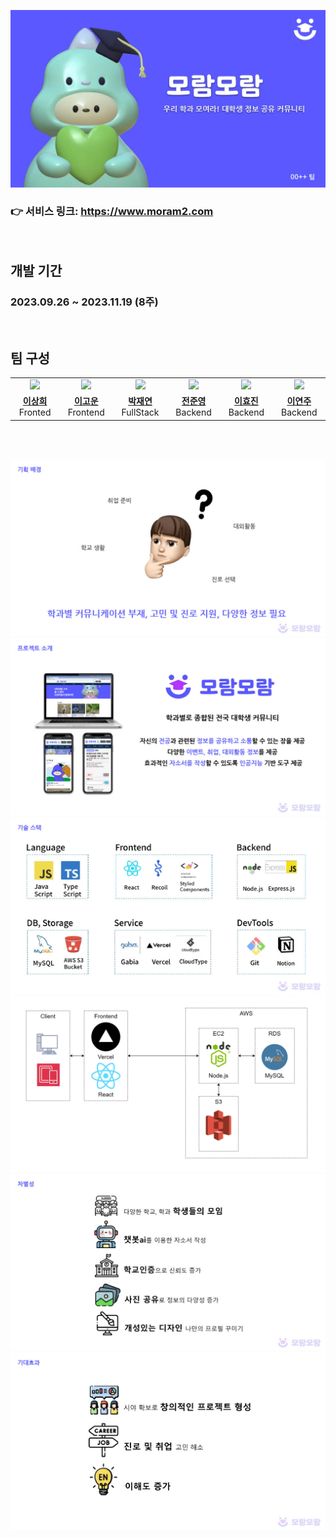 ![이미지1](./public/assets/readme/RM1.jpg)

### 👉 서비스 링크: https://www.moram2.com

<br/>

## 개발 기간

### 2023.09.26 ~ 2023.11.19 (8주)

<br/>

## 팀 구성

<table>
  <tr >
    <td align="center" width="200px" >
      <a href="https://github.com/sanghee01"><img src="https://avatars.githubusercontent.com/u/80993302?v=4"/></a>
    </td>
        <td align="center" >
      <a href="https://github.com/dlrhdns75177"><img src="https://avatars.githubusercontent.com/u/67143120?v=4"/></a>
    </td>
      <td align="center" width="200px" >
      <a href="https://github.com/nemokoala"><img src="https://avatars.githubusercontent.com/u/109515854?v=4"/></a>
    </td>
    <td align="center" width="200px" >
      <a href="https://github.com/Isonade2"><img src="https://avatars.githubusercontent.com/u/67320022?v=4"/></a>
    </td>
    <td align="center" width="200px" >
      <a href="https://github.com/maybeaj"><img src="https://avatars.githubusercontent.com/u/112530022?v=4"/></a>
    </td>
    <td align="center" width="200px" >
      <a href="https://github.com/leeyeonju02"><img src="https://avatars.githubusercontent.com/u/85239317?v=4"/></a>
    </td>
  </tr>
  <tr>
    <td align="center" width="200px" >
      <a href="https://github.com/sanghee01/"><strong>이상희</strong></a><br>Fronted
    </td>
    <td align="center" width="200px" >
      <a href="https://github.com/dlrhdns75177/"><strong>이고운</strong></a><br>Frontend
    </td>
    <td align="center" width="200px" >
      <a href="https://github.com/nemokoala/"><strong>박재연</strong></a><br>FullStack
    </td>
    <td align="center" width="200px" >
      <a href="https://github.com/Isonade2/"><strong>전준영</strong></a><br>Backend
    </td>
    <td align="center" width="200px" >
      <a href="https://github.com/maybeaj/"><strong>이효진</strong></a><br>Backend
    </td>
    <td align="center" width="200px" >
      <a href="https://github.com/leeyeonju02/"><strong>이연주</strong></a><br>Backend
    </td>
    
  </tr>
</table>
<br/>

<br />

![이미지3](./public/assets/readme/RM3.jpg)
![이미지4](./public/assets/readme/RM4.jpg)
![이미지5](./public/assets/readme/RM5.jpg)
![이미지6](./public/assets/readme/RM6.png)
![이미지7](./public/assets/readme/RM7.jpg)
![이미지8](./public/assets/readme/RM8.jpg)
